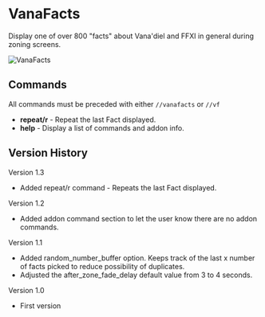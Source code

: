 # VanaFacts

Display one of over 800 "facts" about Vana'diel and FFXI in general during zoning screens.

![VanaFacts](https://github.com/user-attachments/assets/b85aaecf-a4cd-425b-8962-ba832752633d)


## Commands
All commands must be preceded with either `//vanafacts` or `//vf`  
 - **repeat/r** - Repeat the last Fact displayed.
 - **help** - Display a list of commands and addon info.

## Version History
Version 1.3
- Added repeat/r command - Repeats the last Fact displayed.

Version 1.2
- Added addon command section to let the user know there are no addon commands.

Version 1.1
- Added random_number_buffer option. Keeps track of the last x number of facts picked to reduce possibility of duplicates.
- Adjusted the after_zone_fade_delay default value from 3 to 4 seconds.

Version 1.0
- First version
